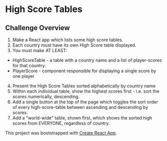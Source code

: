 # High Score Tables

## Challenge Overview
1. Make a React app which lists some high score tables.
2. Each country must have its own High Score table displayed.
3. You must make AT LEAST:
* HighScoreTable - a table with a country name and a list of player-scores for that country.
* PlayerScore - component responsible for displaying a single score by one player 
4. Present the High Score Tables sorted alphabetically by country name
5. Within each individual table, show the highest scores first - i.e. sort the scores numerically, descending.
6. Add a single button at the top of the page which toggles the sort order of every high-score-table between ascending and descending by scores.
7. Add a "world-wide" table, shown first, which shows the sorted high scores from EVERYONE, regardless of country.

This project was bootstrapped with [Create React App](https://github.com/facebook/create-react-app).
